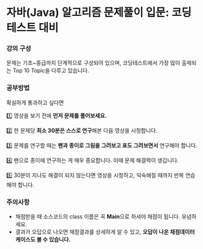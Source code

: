 # 자바(Java) 알고리즘 문제풀이 입문: 코딩테스트 대비 

### 강의 구성
문제는 기초~중급까지 단계적으로 구성되어 있으며, 코딩테스트에서 가장 많이 출제되는 Top 10 Topic을 다루고 있습니다.

### 공부방법
확실하게 통과하고 싶다면

1️⃣ 영상을 보기 전에 **먼저 문제를 풀어보세요.**

2️⃣ 한 문제당 **최소 30분은 스스로 연구**해본 다음 영상을 시청합니다.

3️⃣ 문제를 연구할 때는 **펜과 종이로 그림을 그려보고 표도 그려보면서** 연구해야 합니다.

4️⃣ 펜으로 종이에 연구하는 게 매우 중요합니다. 이때 문제 해결력이 생깁니다.

5️⃣ 30분이 지나도 해결이 되지 않는다면 영상을 시청하고, 익숙해질 때까지 반복 연습해야 합니다.

### 주의사항
- 채점받을 때 소스코드의 class 이름은 꼭 **Main**으로 하셔야 채점이 됩니다. 유념하세요.
- 결과가 오답으로 나오면 채점결과를 상세하게 알 수 있고, **오답이 나온 채점데이터 케이스도 볼 수 있습니다.**
